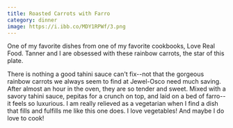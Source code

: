 ```yaml
---
title: Roasted Carrots with Farro
category: dinner
image: https://i.ibb.co/MDY1RPWf/3.png
---
```

One of my favorite dishes from one of my favorite cookbooks, Love Real Food. Tanner and I are obsessed with these rainbow carrots, the star of this plate. 

There is nothing a good tahini sauce can't fix--not that the gorgeous rainbow carrots we always seem to find at Jewel-Osco need much saving. After almost an hour in the oven, they are so tender and sweet. Mixed with a savory tahini sauce, pepitas for a crunch on top, and laid on a bed of farro--it feels so luxurious. I am really relieved as a vegetarian when I find a dish that fills and fulfills me like this one does. I love vegetables! And maybe I do love to cook!